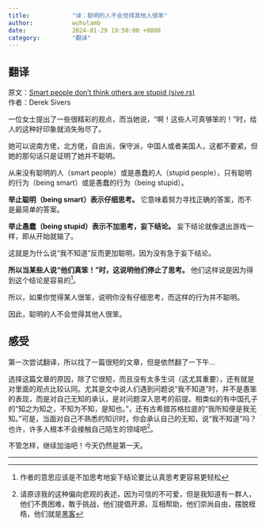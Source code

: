 ```yaml
---
title:            "译：聪明的人不会觉得其他人很笨"
author:           wuhulamb
date:             2024-01-29 19:50:00 +0800
category:         "翻译"
---
```

## 翻译

原文：[Smart people don’t think others are stupid (sive.rs)](https://sive.rs/ss)  
作者：Derek Sivers

一位女士提出了一些很精彩的观点，而当她说，“啊！这些人可真够笨的！”时，给人的这种好印象就消失殆尽了。

她可以说南方佬，北方佬，自由派，保守派，中国人或者美国人，这都不要紧。但她的那句话只是证明了她并不聪明。

从来没有聪明的人（smart people）或是愚蠢的人（stupid people），只有聪明的行为（being smart）或是愚蠢的行为（being stupid）。

**举止聪明（being smart）表示仔细思考。** 它意味着努力寻找正确的答案，而不是最简单的答案。

**举止愚蠢（being stupid）表示不加思考，妄下结论。** 妄下结论就像退出游戏一样，即从开始就输了。

这就是为什么说“我不知道”反而更加聪明，因为没有急于妄下结论。

**所以当某些人说“他们真笨！”时，这说明他们停止了思考。** 他们这样说是因为得到这个结论是容易的[^1]。

所以，如果你觉得某人很笨，说明你没有仔细思考，而这样的行为并不聪明。

因此，聪明的人不会觉得其他人很笨。

## 感受

第一次尝试翻译，所以找了一篇很短的文章，但是依然翻了一下午...

选择这篇文章的原因，除了它很短，而且没有太多生词（这尤其重要），还有就是对里面的观点比较认同。尤其是文中说人们遇到问题说“我不知道”时，并不是愚笨的表现，而是对自己无知的承认，是对问题深入思考的前提。相类似的有中国孔子的“知之为知之，不知为不知，是知也。”，还有古希腊苏格拉底的“我所知便是我无知。”可是，当面对自己不熟悉的知识时，你会承认自己的无知，说“我不知道”吗？也许，许多人根本不会接触自己陌生的领域吧[^2]。

不管怎样，继续加油吧！今天仍然是第一天。

---

[^1]: 作者的意思应该是不加思考地妄下结论要比认真思考更容易更轻松
[^2]: 请原谅我的这种偏向悲观的表述，因为可信的不可爱，但是我知道有一群人，他们不畏困难，敢于挑战，他们提倡开源，互相帮助，他们崇尚自由，摆脱桎梏，他们就是[黑客](http://www.catb.org/esr/faqs/hacker-howto.html)
